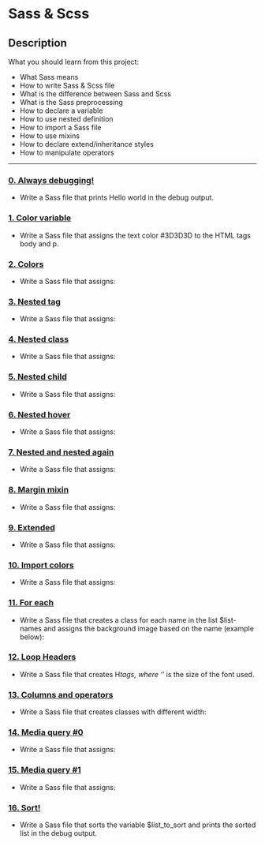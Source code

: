 # Sass & Scss

## Description

What you should learn from this project:

* What Sass means
* How to write Sass & Scss file
* What is the difference between Sass and Scss
* What is the Sass preprocessing
* How to declare a variable
* How to use nested definition
* How to import a Sass file
* How to use mixins
* How to declare extend/inheritance styles
* How to manipulate operators

---

### [0. Always debugging!](./0-debug_log.scss)

* Write a Sass file that prints Hello world in the debug output.

### [1. Color variable](./1-color_variable.scss)

* Write a Sass file that assigns the text color #3D3D3D to the HTML tags body and p.

### [2. Colors](./2-color_variables.scss)

* Write a Sass file that assigns:

### [3. Nested tag](./3-nested_tag.scss)

* Write a Sass file that assigns:

### [4. Nested class](./4-nested_class.scss)

* Write a Sass file that assigns:

### [5. Nested child](./5-nested_child.scss)

* Write a Sass file that assigns:

### [6. Nested hover](./6-nested_hover.scss)

* Write a Sass file that assigns:

### [7. Nested and nested again](./7-nested_deeper.scss)

* Write a Sass file that assigns:

### [8. Margin mixin](./8-mixin_margins.scss)

* Write a Sass file that assigns:

### [9. Extended](./9-extend_list.scss)

* Write a Sass file that assigns:

### [10. Import colors](./10-import_colors.scss)

* Write a Sass file that assigns:

### [11. For each](./11-loop_photos.scss)

* Write a Sass file that creates a class for each name in the list $list-names and assigns the background image based on the name (example below):

### [12. Loop Headers](./12-loop_header.scss)

* Write a Sass file that creates H*tags, where ‘*’ is the size of the font used.

### [13. Columns and operators](./100-loop_col.scss)

* Write a Sass file that creates classes with different width:

### [14. Media query #0](./101-media_query.scss)

* Write a Sass file that assigns:

### [15. Media query #1](./102-media_query.scss)

* Write a Sass file that assigns:

### [16. Sort!](./103-sort_strings.scss)

* Write a Sass file that sorts the variable $list_to_sort and prints the sorted list in the debug output.


